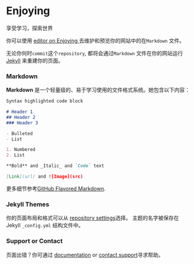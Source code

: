 # Enjoying
享受学习，探索世界

你可以使用 [editor on Enjoying ](https://github.com/Enjoying-Learning/Studying/edit/master/README.md) 去维护和预览你的网站中的在`Markdown` 文件。

无论你何时`commit`这个`repository`, 都将会通过`Markdown` 文件在你的网站运行[Jekyll](https://jekyllrb.com/) 来重建你的页面。
### Markdown

**Markdown** 是一个轻量级的、易于学习使用的文件格式系统。她包含以下内容：

```markdown
Syntax highlighted code block

# Header 1
## Header 2
### Header 3

- Bulleted
- List

1. Numbered
2. List

**Bold** and _Italic_ and `Code` text

[Link](url) and ![Image](src)
```

更多细节参考[GitHub Flavored Markdown](https://guides.github.com/features/mastering-markdown/).

### Jekyll Themes

你的页面布局和格式可以从 [repository settings](https://github.com/Enjoying-Learning/Studying/settings)选择。 主题的名字被保存在Jekyll `_config.yml` 结构文件中。

### Support or Contact

页面出错？你可通过 [documentation](https://help.github.com/categories/github-pages-basics/) or [contact support](https://github.com/contact)寻求帮助。
